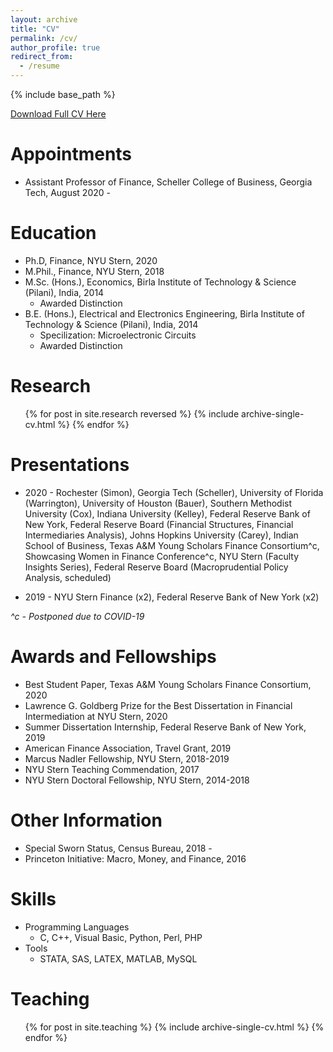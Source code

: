 ```yaml
---
layout: archive
title: "CV"
permalink: /cv/
author_profile: true
redirect_from:
  - /resume
---
```


{% include base_path %}

<a href= "https://manasagopal.com/files/Manasa_Gopal_CV.pdf"  target="_blank"> Download Full CV Here</a> 

Appointments
====
* Assistant Professor of Finance, Scheller College of Business, Georgia Tech, August 2020 - 

Education
======
* Ph.D, Finance, NYU Stern, 2020 
* M.Phil., Finance, NYU Stern, 2018
* M.Sc. (Hons.), Economics, Birla Institute of Technology & Science (Pilani), India, 2014 
  * Awarded Distinction
* B.E. (Hons.), Electrical and Electronics Engineering, Birla Institute of Technology & Science (Pilani), India, 2014
  * Specilization: Microelectronic Circuits
  * Awarded Distinction

Research
======
  <ul>{% for post in site.research reversed %}
    {% include archive-single-cv.html %}
  {% endfor %}</ul>
  
Presentations
====

* 2020 - Rochester (Simon), Georgia Tech (Scheller), University of Florida (Warrington), University of Houston (Bauer), 
	Southern Methodist University (Cox), Indiana University (Kelley), Federal Reserve Bank of New York, 
	Federal Reserve Board (Financial Structures, Financial Intermediaries Analysis), Johns Hopkins University (Carey), 
	Indian School of Business, Texas A\&M Young Scholars Finance Consortium^c, Showcasing Women in Finance Conference^c, 
	NYU Stern (Faculty Insights Series), Federal Reserve Board (Macroprudential Policy Analysis, scheduled) 
	
* 2019 - NYU Stern Finance (x2), Federal Reserve Bank of New York (x2)
	
<i>^c - Postponed due to COVID-19</i>

Awards and Fellowships
======
* Best Student Paper, Texas A&M Young Scholars Finance Consortium, 2020
* Lawrence G. Goldberg Prize for the Best Dissertation in Financial Intermediation at NYU Stern, 2020
* Summer Dissertation Internship, Federal Reserve Bank of New York, 2019
* American Finance Association, Travel Grant, 2019
* Marcus Nadler Fellowship, NYU Stern, 2018-2019
* NYU Stern Teaching Commendation, 2017
* NYU Stern Doctoral Fellowship, NYU Stern, 2014-2018 

Other Information
=======
* Special Sworn Status, Census Bureau, 2018 - 
* Princeton Initiative: Macro, Money, and Finance, 2016 

Skills
======
* Programming Languages
  * C, C++, Visual Basic, Python, Perl, PHP
* Tools
  * STATA, SAS, LATEX, MATLAB, MySQL

  
Teaching
======
  <ul>{% for post in site.teaching %}
    {% include archive-single-cv.html %}
  {% endfor %}</ul>
  
